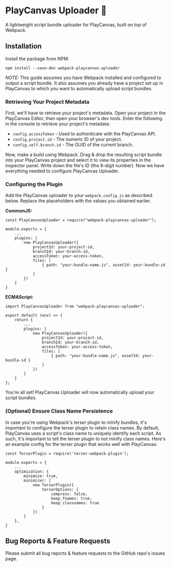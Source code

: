 # PlayCanvas Uploader 🚀

A lightweight script bundle uploader for PlayCanvas, built on top of Webpack.

## Installation
Install the package from NPM: 
```
npm install --save-dev webpack-playcanvas-uploader
```
*NOTE:* This guide assumes you have Webpack installed and configured to output a script bundle. It also assumes you already have a project set up in PlayCanvas to which you want to automatically upload script bundles.

### Retrieving Your Project Metadata
First, we'll have to retrieve your project's metadata. Open your project in the PlayCanvas Editor, then open your browser's dev tools. Enter the following in the console to retrieve your project's metadata:
- ```config.accessToken``` - Used to authenticate with the PlayCanvas API.
- ```config.project.id``` - The numeric ID of your project.
- ```config.self.branch.id``` - The GUID of the current branch.

Now, make a build using Webpack. Drag & drop the resulting script bundle into your PlayCanvas project and select it to view its properties in the inspector panel. Write down the file's ID (the 8-digit number). Now we have everything needed to configure PlayCanvas Uploader.

### Configuring the Plugin
Add the PlayCanvas uploader to your `webpack.config.js` as described below. Replace the placeholders with the values you obtained earlier.

**CommonJS:**
```
const PlayCanvasUploader = require("webpack-playcanvas-uploader");

module.exports = {
    ...
    plugins: [
        new PlayCanvasUploader({
            projectId: your-project-id,
            branchId: your-branch-id,
            accessToken: your-access-token,
            files: [
                { path: "your-bundle-name.js", assetId: your-bundle-id }
            ]
        })
    ]
}
```

**ECMAScript:**
```
import PlayCanvasUploader from "webpack-playcanvas-uploader";

export default (env) => {
    return {
        ...
        plugins: [
            new PlayCanvasUploader({
                projectId: your-project-id,
                branchId: your-branch-id,
                accessToken: your-access-token,
                files: [
                    { path: "your-bundle-name.js", assetId: your-bundle-id }
                ]
            })
        ]
    }
};
```

You're all set! PlayCanvas Uploader will now automatically upload your script bundles.

### (Optional) Ensure Class Name Persistence

In case you're using Webpack's terser plugin to minify bundles, it's important to configure the terser plugin to retain class names. By default, PlayCanvas uses a script's class name to uniquely identify each script. As such, it's important to tell the terser plugin to not minify class names. Here's an example config for the terser plugin that works well with PlayCanvas:

```
const TerserPlugin = require('terser-webpack-plugin');

module.exports = {
    ...
    optimization: {
        minimize: true,
        minimizer: [
            new TerserPlugin({
                terserOptions: {
                    compress: false,
                    keep_fnames: true,
                    keep_classnames: true
                }
            })
        ]
    },
}
```

## Bug Reports & Feature Requests
Please submit all bug reports & feature requests to the GitHub repo's issues page.